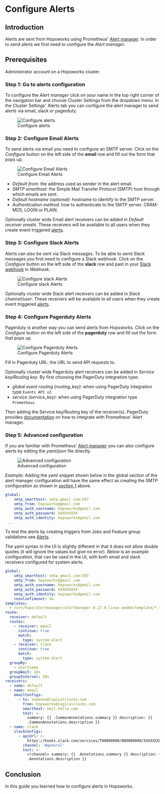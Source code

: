 # Configure Alerts

## Introduction
Alerts are sent from Hopsworks using Prometheus' 
[Alert manager](https://prometheus.io/docs/alerting/latest/alertmanager/).
In order to send alerts we first need to configure the _Alert manager_.

## Prerequisites
Administrator account on a Hopsworks cluster.

### Step 1: Go to alerts configuration
To configure the _Alert manager_ click on your name in the top right corner of the navigation bar and choose
Cluster Settings from the dropdown menu. In the Cluster Settings' Alerts tab you can configure the alert 
manager to send alerts via email, slack or pagerduty.

<figure>
  <img src="../../../assets/images/alerts/configure-alerts.png" alt="Configure alerts"/>
  <figcaption>Configure alerts</figcaption>
</figure>

### Step 2: Configure Email Alerts
To send alerts via email you need to configure an SMTP server. Click on the _Configure_ 
button on the left side of the **email** row and fill out the form that pops up.

<figure>
  <img src="../../../assets/images/alerts/smtp-config.png" alt="Configure Email Alerts"/>
  <figcaption>Configure Email Alerts</figcaption>
</figure>

- _Default from_: the address used as sender in the alert email.
- _SMTP smarthost_: the Simple Mail Transfer Protocol (SMTP) host through which emails are sent.
- _Default hostname (optional)_: hostname to identify to the SMTP server.
- _Authentication method_: how to authenticate to the SMTP server.
  CRAM-MD5, LOGIN or PLAIN.

Optionally cluster wide Email alert receivers can be added in _Default receiver emails_.
These receivers will be available to all users when they create event triggered [alerts](../../../user_guides/fs/feature_group/data_validation_best_practices#setup-alerts).

### Step 3: Configure Slack Alerts
Alerts can also be sent via Slack messages. To be able to send Slack messages you first need to configure
a Slack webhook. Click on the _Configure_ button on the left side of the **slack** row and past in your
[Slack webhook](https://api.slack.com/messaging/webhooks) in _Webhook_.

<figure>
  <img src="../../../assets/images/alerts/slack-config.png" alt="Configure slack Alerts"/>
  <figcaption>Configure slack Alerts</figcaption>
</figure>

Optionally cluster wide Slack alert receivers can be added in _Slack channel/user_.
These receivers will be available to all users when they create event triggered [alerts](../../../user_guides/fs/feature_group/data_validation_best_practices/#setup-alerts).

### Step 4: Configure Pagerduty Alerts
Pagerduty is another way you can send alerts from Hopsworks. Click on the _Configure_ button on the left side of 
the **pagerduty** row and fill out the form that pops up. 

<figure>
  <img src="../../../assets/images/alerts/pagerduty-config.png" alt="Configure Pagerduty Alerts"/>
  <figcaption>Configure Pagerduty Alerts</figcaption>
</figure>

Fill in Pagerduty URL: the URL to send API requests to.

Optionally cluster wide Pagerduty alert receivers can be added in _Service key/Routing key_.
By first choosing the PagerDuty integration type:

- _global event routing (routing_key)_: when using PagerDuty integration type `Events API v2`.
- _service (service_key)_: when using PagerDuty integration type `Prometheus`.

Then adding the Service key/Routing key of the receiver(s). PagerDuty provides 
[documentation](https://www.pagerduty.com/docs/guides/prometheus-integration-guide/) on how to integrate with 
Prometheus' Alert manager.


### Step 5: Advanced configuration
If you are familiar with Prometheus' [Alert manager](https://prometheus.io/docs/alerting/latest/alertmanager/) 
you can also configure alerts by editing the _yaml/json_ file directly.  

<figure>
  <img src="../../../assets/images/alerts/advanced-config.png" alt="Advanced configuration"/>
  <figcaption>Advanced configuration</figcaption>
</figure>

_Example:_ Adding the yaml snippet shown below in the global section of the alert manager configuration will
have the same effect as creating the SMTP configuration as shown in [section 1](#1-email-alerts) above.

```yaml
global:
    smtp_smarthost: smtp.gmail.com:587
    smtp_from: hopsworks@gmail.com
    smtp_auth_username: hopsworks@gmail.com
    smtp_auth_password: XXXXXXXXX
    smtp_auth_identity: hopsworks@gmail.com
 ...
```

To test the alerts by creating triggers from Jobs and Feature group validations see [Alerts](../../../user_guides/fs/feature_group/data_validation_best_practices/#setup-alerts).

The yaml syntax in the UI is slightly different in that it does not allow double quotes (it will ignore the values but give no error). 
Below is an example configuration, that can be used in the UI, with both email and slack receivers configured for system alerts.

```yaml
global:
    smtp_smarthost: smtp.gmail.com:587
    smtp_from: hopsworks@gmail.com
    smtp_auth_username: hopsworks@gmail.com
    smtp_auth_password: XXXXXXXXX
    smtp_auth_identity: hopsworks@gmail.com
    resolveTimeout: 5m
templates:
  - /srv/hops/alertmanager/alertmanager-0.17.0.linux-amd64/template/*.tmpl
route:
  receiver: default
  routes:
    - receiver: email
      continue: true
      match:
        type: system-alert
    - receiver: slack
      continue: true
      match:
        type: system-alert
  groupBy:
    - alertname
  groupWait: 10s
  groupInterval: 10s
receivers:
  - name: default
  - name: email
    emailConfigs:
      - to: someone@logicalclocks.com
        from: hopsworks@logicalclocks.com
        smarthost: mail.hello.com
        text: >-
          summary: {{ .CommonAnnotations.summary }} description: {{
          .CommonAnnotations.description }}
  - name: slack
    slackConfigs:
      - apiUrl: >-
          https://hooks.slack.com/services/T00000000/B00000000/XXXXXXXXXXXXXXXXXXXXXXXX
        channel: '#general'
        text: >-
          <!channel> summary: {{ .Annotations.summary }} description: {{
          .Annotations.description }}
```

## Conclusion
In this guide you learned how to configure alerts in Hopsworks.
